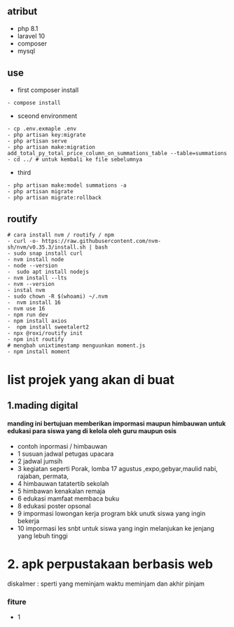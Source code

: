 ## atribut
- php 8.1
- laravel 10
- composer
- mysql

## use 
- first composer install
```shell
- compose install
```
- sceond environment
```shell
- cp .env.exmaple .env
- php artisan key:migrate
- php artisan serve
- php artisan make:migration add_total_py_total_price_column_on_summations_table --table=summations
- cd ../ # untuk kembali ke file sebelumnya
```
- third
```shell
- php artisan make:model summations -a
- php artisan migrate
- php artisan migrate:rollback
```
## routify
```shell
# cara install nvm / routify / npm
- curl -o- https://raw.githubusercontent.com/nvm-sh/nvm/v0.35.3/install.sh | bash
- sudo snap install curl
- nvm install node
- node --version
-  sudo apt install nodejs
- nvm install --lts
- nvm --version
- instal nvm
- sudo chown -R $(whoami) ~/.nvm
-  nvm install 16
- nvm use 16
- npm run dev
- npm install axios
-  npm install sweetalert2
- npx @roxi/routify init
- npm init routify
# mengbah unixtimestamp menguunkan moment.js
- npm install moment

```
# list projek yang akan di buat
## 1.mading digital 
#### manding ini bertujuan  memberikan impormasi maupun himbauwan untuk edukasi para siswa yang di kelola oleh guru maupun osis 
- contoh inpormasi / himbauwan 
- 1 susuan jadwal petugas upacara
- 2 jadwal jumsih 
- 3 kegiatan seperti Porak, lomba 17 agustus ,expo,gebyar,maulid nabi, rajaban, permata, 
- 4 himbauwan tatatertib sekolah
- 5 himbawan kenakalan remaja
- 6 edukasi mamfaat membaca buku 
- 8 edukasi poster opsonal
- 9 impormasi lowongan kerja program bkk unutk siswa yang ingin bekerja 
- 10 impormasi les snbt untuk siswa yang ingin melanjukan ke  jenjang yang lebuh tinggi



# 2. apk perpustakaan berbasis web 

diskalmer : sperti yang meminjam waktu meminjam dan akhir pinjam 

### fiture 
- 1 